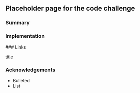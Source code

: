 ## Placeholder page for the code challenge

### Summary


### Implementation

### Links

[title](http://destination)

### Acknowledgements

- Bulleted
- List

